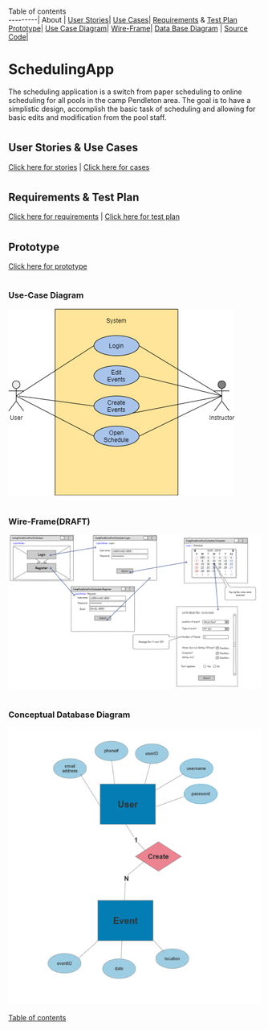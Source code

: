 # <a name="top"></a>
Table of contents   
---------|
   About | 
   [User Stories](#stories)|
   [Use Cases](#stories)|
   [Requirements](#cases) & [Test Plan](#cases)
   [Prototype](#proto)|
   [Use Case Diagram](#casesDiagram)|
   [Wire-Frame](#wire)|
   [Data Base Diagram](#database) |
   [Source Code](http://github.com/PhilipKoller/SchedulingApp/blob/master/SchedulingAPP/SchedulingAPP/)|


# SchedulingApp
The scheduling application is a switch from paper scheduling to online scheduling for all pools in the camp Pendleton area.
The goal is to have a simplistic design, accomplish the basic task of scheduling and allowing for basic edits and modification from the pool staff.


# <a name="stories"></a>
## User Stories & Use Cases
[Click here for stories](http://github.com/PhilipKoller/SchedulingApp/blob/master/userstories.md) | [Click here for cases](http://github.com/PhilipKoller/SchedulingApp/blob/master/usercases.md)




# <a name="cases"></a>
## Requirements & Test Plan
 [Click here for requirements](http://github.com/PhilipKoller/SchedulingApplication/blob/master/requirements.md) | [Click here for test plan](http://github.com/PhilipKoller/SchedulingApp/blob/master/testplan.md)

# <a name="proto"></a>
## Prototype 
[Click here for prototype](http://github.com/PhilipKoller/SchedulingApplication/blob/master/Prototype/)



# <a name="casesDiagram"></a>
### Use-Case Diagram
![alt text](https://github.com/PhilipKoller/SchedulingApplication/blob/master/_Use_Case_Diagram.png?raw=true)



# <a name="wire"></a>
### Wire-Frame(DRAFT)
![alt text](https://github.com/PhilipKoller/SchedulingApplication/blob/master/Wire-Frame(DRAFT).PNG?raw=true)



# <a name="database"></a>
### Conceptual Database Diagram
![alt text](https://github.com/PhilipKoller/SchedulingApplication/blob/master/Database_Diagram.PNG?raw=true)


 [Table of contents](#top)

